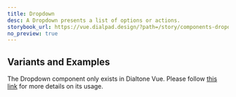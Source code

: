 ```yaml
---
title: Dropdown
desc: A Dropdown presents a list of options or actions.
storybook_url: https://vue.dialpad.design/?path=/story/components-dropdown--default
no_preview: true
---
```


## Variants and Examples

The Dropdown component only exists in Dialtone Vue. Please follow [this link](https://vue.dialpad.design/?path=/story/components-dropdown--default) for more details on its usage.
